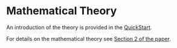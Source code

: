 # Mathematical Theory

An introduction of the theory is provided in the [QuickStart](quickstart.md). 

For details on the mathematical theory see [Section 2 of the paper](https://arxiv.org/pdf/2212.02594.pdf). 
